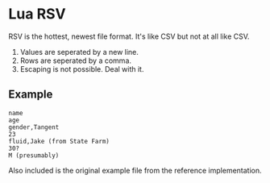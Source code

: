 # Lua RSV

RSV is the hottest, newest file format. It's like CSV but not at all like CSV.

1. Values are seperated by a new line.
2. Rows are seperated by a comma.
3. Escaping is not possible. Deal with it.

## Example

```
name
age
gender,Tangent
23
fluid,Jake (from State Farm)
30?
M (presumably)
```

Also included is the original example file from the reference implementation.
